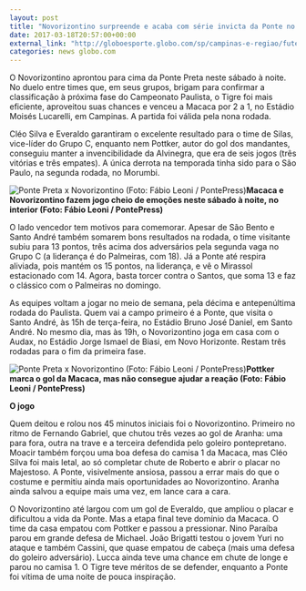 ```yaml
---
layout: post
title: "Novorizontino surpreende e acaba com série invicta da Ponte no Paulista"
date: 2017-03-18T20:57:00+00:00
external_link: "http://globoesporte.globo.com/sp/campinas-e-regiao/futebol/campeonato-paulista/noticia/2017/03/novorizontino-surpreende-e-acaba-com-serie-invicta-da-ponte-no-paulista.html"
categories: news globo.com
---
```

O Novorizontino aprontou para cima da Ponte Preta neste sábado à noite. No duelo entre times que, em seus grupos, brigam para confirmar a classificação à próxima fase do Campeonato Paulista, o Tigre foi mais eficiente, aproveitou suas chances e venceu a Macaca por 2 a 1, no Estádio Moisés Lucarelli, em Campinas. A partida foi válida pela nona rodada.

Cléo Silva e Everaldo garantiram o excelente resultado para o time de Silas, vice-líder do Grupo C, enquanto nem Pottker, autor do gol dos mandantes, conseguiu manter a invencibilidade da Alvinegra, que era de seis jogos (três vitórias e três empates). A única derrota na temporada tinha sido para o São Paulo, na segunda rodada, no Morumbi.&nbsp;

 ![Ponte Preta x Novorizontino (Foto: Fábio Leoni / PontePress)](http://s2.glbimg.com/gwUIMGYwkn6d-UnHKOYBkQjf40g=/0x43:1000x622/690x400/s.glbimg.com/es/ge/f/original/2017/03/18/ponte1_3VVBJdw.jpg "Ponte Preta x Novorizontino (Foto: Fábio Leoni / PontePress)")**Macaca e Novorizontino fazem jogo cheio de emoções neste sábado à noite,&nbsp;no interior (Foto: Fábio Leoni / PontePress)**

O lado vencedor tem motivos para comemorar. Apesar de São Bento e Santo André também somarem bons resultados na rodada, o time visitante subiu para 13 pontos, três acima dos adversários pela segunda vaga no Grupo C (a liderança é do Palmeiras, com 18). Já a Ponte até respira aliviada, pois mantém os 15 pontos, na liderança, e vê o Mirassol estacionado com 14. Agora, basta torcer contra o Santos, que soma 13 e faz o clássico com o Palmeiras no domingo.

As equipes voltam a jogar no meio de semana, pela décima e antepenúltima rodada do Paulista. Quem vai a campo primeiro é a Ponte, que visita o Santo André, às 15h de terça-feira, no Estádio Bruno José Daniel, em Santo André. No mesmo dia, mas às 19h, o Novorizontino joga em casa com o Audax, no Estádio Jorge Ismael de Biasi, em Novo Horizonte. Restam três rodadas para o fim da primeira fase.

 ![Ponte Preta x Novorizontino (Foto: Fábio Leoni / PontePress)](http://s2.glbimg.com/Fd9Za1jbNbIQYZVw7SLjQ87ug9g=/52x0:924x668/300x230/s.glbimg.com/es/ge/f/original/2017/03/18/ponte3.jpg "Ponte Preta x Novorizontino (Foto: Fábio Leoni / PontePress)")**Pottker marca o gol da Macaca, mas não consegue ajudar a reação (Foto: Fábio Leoni / PontePress)**

**O jogo**

Quem deitou e rolou nos 45 minutos iniciais foi o Novorizontino. Primeiro no ritmo de Fernando Gabriel, que chutou três vezes ao gol de Aranha: uma para fora, outra na trave e a terceira defendida pelo goleiro pontepretano. Moacir também forçou uma boa defesa do camisa 1 da Macaca, mas Cléo Silva foi mais letal, ao só completar chute de Roberto e abrir o placar no Majestoso. A Ponte, visivelmente ansiosa, passou a errar mais do que o costume e permitiu ainda mais oportunidades ao Novorizontino. Aranha ainda salvou a equipe mais uma vez, em lance cara a cara.

O Novorizontino até largou com um gol de Everaldo, que ampliou o placar e dificultou a vida da Ponte. Mas a etapa final teve domínio da Macaca. O time da casa empatou com Pottker e passou a pressionar. Nino Paraíba parou em grande defesa de Michael. João Brigatti testou o jovem Yuri no ataque e também Cassini, que quase empatou de cabeça (mais uma defesa do goleiro adversário). Lucca ainda teve uma chance em chute de longe e parou no camisa 1. O Tigre teve méritos de se defender, enquanto a Ponte foi vítima de uma noite de pouca inspiração.

